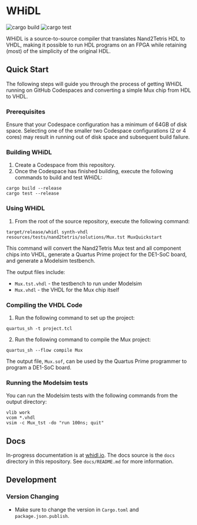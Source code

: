 # WHiDL

![cargo build](https://github.com/whidl/whidl/actions/workflows/build.yml/badge.svg)
![cargo test](https://github.com/whidl/whidl/actions/workflows/test.yml/badge.svg)

WHiDL is a source-to-source compiler that translates Nand2Tetris HDL to VHDL,
making it possible to run HDL programs on an FPGA while retaining (most) of the
simplicity of the original HDL.

## Quick Start

The following steps will guide you through the process of getting WHiDL running
on GitHub Codespaces and converting a simple Mux chip from HDL to VHDL.

### Prerequisites

Ensure that your Codespace configuration has a minimum of 64GB of disk space.
Selecting one of the smaller two Codespace configurations (2 or 4 cores) may
result in running out of disk space and subsequent build failure.

### Building WHiDL

1. Create a Codespace from this repository.
2. Once the Codespace has finished building, execute the following commands to build and test WHiDL:

```shell
cargo build --release
cargo test --release
```

### Using WHiDL

1. From the root of the source repository, execute the following command:

```shell
target/release/whidl synth-vhdl resources/tests/nand2tetris/solutions/Mux.tst MuxQuickstart
```

This command will convert the Nand2Tetris Mux test and all component chips into
VHDL, generate a Quartus Prime project for the DE1-SoC board, and generate
a Modelsim testbench.

The output files include:
* `Mux.tst.vhdl` - the testbench to run under Modelsim
* `Mux.vhdl` - the VHDL for the Mux chip itself

### Compiling the VHDL Code

1. Run the following command to set up the project:

```shell
quartus_sh -t project.tcl
```

2. Run the following command to compile the Mux project:

```shell
quartus_sh --flow compile Mux
```

The output file, `Mux.sof`, can be used by the Quartus Prime programmer to program a DE1-SoC board.

### Running the Modelsim tests

You can run the Modelsim tests with the following commands from the output directory:

```shell
vlib work
vcom *.vhdl
vsim -c Mux_tst -do "run 100ns; quit"
```

## Docs

In-progress documentation is at [whidl.io](https://whidl.io/). 
The docs source is the `docs` directory in this repository. See `docs/README.md`
for more information.

## Development

### Version Changing

- Make sure to change the version in `Cargo.toml` and `package.json.publish`.

